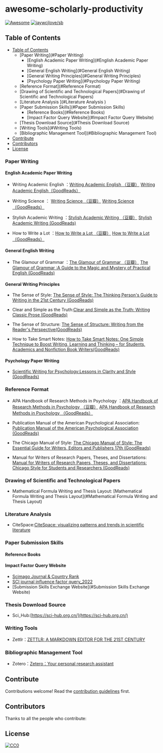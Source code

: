 # awesome-scholarly-productivity

<!--rehype:style=font-size: 38px; border-bottom: 0; display: flex; min-height: 260px; align-items: center; justify-content: center;-->

[![Awesome](https://awesome.re/badge.svg)](https://github.com/sindresorhus/awesome) [![jaywcjlove/sb](https://wangchujiang.com/sb/lang/chinese.svg)](README.zh-cn.md)

<!--rehype:style=text-align: center;-->

## Table of Contents

- [Table of Contents](#table-of-contents)
    - [Paper Writing](#Paper Writing)
        - [English Academic Paper Writing](#English Academic Paper Writing)
        - [General English Writing](#General English Writing)
        - [General Writing Principles](#General Writing Principles)
        - [Psychology Paper Writing](#Psychology Paper Writing)
    - [Reference Format](#Reference Format)
    - [Drawing of Scientific and Technological Papers](#Drawing of Scientific and Technological Papers)
    - [Literature Analysis ](#Literature Analysis )
    - [Paper Submission Skills](#Paper Submission Skills)
        - [Reference Books](#Reference Books)
        - [Impact Factor Query Website](#Impact Factor Query Website)
    - [Thesis Download Source](#Thesis Download Source)
    - [Writing Tools](#Writing Tools)
    - [Bibliographic Management Tool](#Bibliographic Management Tool)
- [Contribute](#contribute)
- [Contributors](#contributors)
- [License](#license)



### Paper Writing
####  English Academic Paper Writing

   -  Writing Academic English ：[Writing Academic English （豆瓣）](https://book.douban.com/subject/2245544/)  [Writing Academic English（GoodReads）](https://www.goodreads.com/book/show/1233109.Writing_Academic_English_Level_4) 

   -  Writing Science ： [Writing Science （豆瓣）](https://book.douban.com/subject/10567201/)   [Writing Science （GoodReads）](https://www.goodreads.com/book/show/13122323-writing-science) 

   -  Stylish Academic Writing ：[Stylish Academic Writing （豆瓣）](https://book.douban.com/subject/10038670/)   [Stylish Academic Writing (GoodReads)](https://www.goodreads.com/book/show/13540208-stylish-academic-writing)  

   -  How to Write a Lot ：[How to Write a Lot （豆瓣）](https://book.douban.com/subject/2486955/) [How to Write a Lot （GoodReads）](https://www.goodreads.com/book/show/39874447-how-to-write-a-lot)

       
             
#### General English Writing
   - The Glamour of Grammar ：[The Glamour of Grammar （豆瓣）](https://book.douban.com/subject/6782834/)  [The Glamour of Grammar :A Guide to the Magic and Mystery of Practical English (GoodReads)](https://www.goodreads.com/book/show/8506640-the-glamour-of-grammar)


#### General Writing Principles
		
   - The Sense of Style:  [The Sense of Style: The Thinking Person's Guide to Writing in the 21st Century (GoodReads)](https://www.goodreads.com/book/show/20821371-the-sense-of-style)

   - Clear and Simple as the Truth:[Clear and Simple as the Truth: Writing Classic Prose (GoodReads)](https://www.goodreads.com/book/show/120549.Clear_and_Simple_as_the_Truth)

   - The Sense of Structure: [The Sense of Structure: Writing from the Reader's Perspective(GoodReads)](https://www.goodreads.com/book/show/3393233-the-sense-of-structure)

  - How to Take Smart Notes: [How to Take Smart Notes: One Simple Technique to Boost Writing, Learning and Thinking – for Students, Academics and Nonfiction Book Writers(GoodReads)](https://www.goodreads.com/book/show/34507927-how-to-take-smart-notes)

#### Psychology Paper Writing
- [Scientific Writing for Psychology:Lessons in Clarity and Style (GoodReads)]([https://www.goodreads.com/book/show/18765374-scientific-writing-for-psychology](https://www.goodreads.com/book/show/18765374-scientific-writing-for-psychology))     


###  Reference Format

- APA Handbook of Research Methods in Psychology ：[APA Handbook of Research Methods in Psychology （豆瓣）](https://book.douban.com/subject/10419508/)  [APA Handbook of Research Methods in Psychology （GoodReads）](https://www.goodreads.com/book/show/14453488-apa-handbook-of-research-methods-in-psychology) 

- Publication Manual of the American Psychological Association: [ Publication Manual of the American Psychological Association (GoodReads)](https://www.goodreads.com/book/show/58452905-publication-manual-of-the-american-psychological-association)

- The Chicago Manual of Style: [The Chicago Manual of Style: The Essential Guide for Writers, Editors and Publishers 17th (GoodReads)](https://www.goodreads.com/book/show/56200122-the-chicago-manual-of-style)

- Manual for Writers of Research Papers, Theses, and Dissertations:  [Manual for Writers of Research Papers, Theses, and Dissertations: Chicago Style for Students and Researchers (GoodReads)](https://www.goodreads.com/book/show/201004.A_Manual_for_Writers_of_Research_Papers_Theses_and_Dissertations)

###  Drawing of Scientific and Technological Papers
- Mathematical Formula Writing and Thesis Layout: [Mathematical Formula Writing and Thesis Layout](#Mathematical Formula Writing and Thesis Layout)

### Literature Analysis 
- CiteSpace:[CiteSpace: visualizing patterns and trends in scientific literature](http://cluster.cis.drexel.edu/~cchen/citespace/) 

###  Paper Submission Skills
#### Reference Books
#### Impact Factor Query Website
- [Scimago Journal & Country Rank](https://www.scimagojr.com/index.php)  
- [SCI journal influence factor query_2022](https://sci.justscience.cn/) 
- [Submission Skills Exchange Website](#Submission Skills Exchange Website)

### Thesis Download Source
- Sci_Hub:[https://sci-hub.org.cn/](https://sci-hub.org.cn/)

### Writing Tools
- Zettlr：[ZETTLR: A MARKDOWN EDITOR FOR THE 21ST CENTURY](https://www.zettlr.com/) 

### Bibliographic Management Tool
- Zotero：[Zetero：Your personal research assistant](https://www.zotero.org/) 

## Contribute

Contributions welcome! Read the [contribution guidelines](CONTRIBUTING.md) first.

## Contributors

Thanks to all the people who contribute:

## License

[![CC0][CC0-badge]][CC0-link]

[CC0-badge]: http://mirrors.creativecommons.org/presskit/buttons/88x31/svg/cc-zero.svg
[CC0-link]: https://creativecommons.org/publicdomain/zero/1.0/